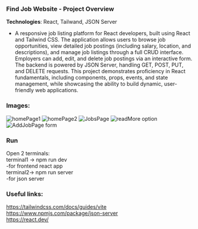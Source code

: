 
### **Find Job Website - Project Overview**
**Technologies**: React, Tailwand, JSON Server <br>
- A responsive job listing platform for React developers, built using React and Tailwind CSS. The application allows users to browse job opportunities, view detailed job postings (including salary, location, and descriptions), and manage job listings through a full CRUD interface. Employers can add, edit, and delete job postings via an interactive form. The backend is powered by JSON Server, handling GET, POST, PUT, and DELETE requests. This project demonstrates proficiency in React fundamentals, including components, props, events, and state management, while showcasing the ability to build dynamic, user-friendly web applications.
### Images:
![homePage1](https://github.com/Marija-git/ReactProject1_FindJob/assets/80058346/c91bf907-f624-4981-9908-fee3f6bf869b)
![homePage2](https://github.com/Marija-git/ReactProject1_FindJob/assets/80058346/d7bb627a-a481-4b70-911d-c019a5fc5a1a)
![JobsPage](https://github.com/Marija-git/ReactProject1_FindJob/assets/80058346/b61522cc-2331-41ec-a1a2-3fdb7c94872c)
![readMore option](https://github.com/Marija-git/ReactProject1_FindJob/assets/80058346/c391826a-3657-4016-8164-2027f0ab61d5)
![AddJobPage form](https://github.com/Marija-git/ReactProject1_FindJob/assets/80058346/67bff676-74e7-4d41-9d30-2585d2a06d79)
### Run
Open 2 terminals:<br>
terminal1 -> npm run dev<br>
  -for frontend react app <br>
terminal2-> npm run server<br>
  -for json server
### Useful links: <br>
https://tailwindcss.com/docs/guides/vite <br>
https://www.npmjs.com/package/json-server <br>
https://react.dev/ <br>

